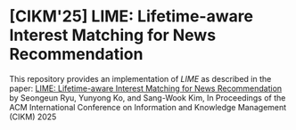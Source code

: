 # [CIKM'25] LIME: Lifetime-aware Interest Matching for News Recommendation
This repository provides an implementation of *LIME* as described in the paper: [LIME: Lifetime-aware Interest Matching for News Recommendation](https://arxiv.org/abs/2310.09401) by Seongeun Ryu, Yunyong Ko, and Sang-Wook Kim, In Proceedings of the ACM International Conference on Information and Knowledge Management (CIKM) 2025
